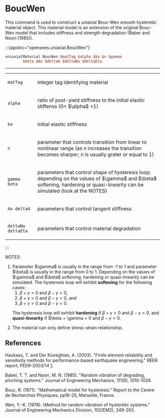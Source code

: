 # BoucWen

<p>This command is used to construct a uniaxial Bouc-Wen smooth
hysteretic material object. This material model is an extension of the
original Bouc-Wen model that includes stiffness and strength degradation
(Baber and Noori (1985)).</p>

:::{apidoc="opensees.uniaxial.BoucWen"}
```tcl
uniaxialMaterial BoucWen $matTag $alpha $ko $n $gamma
        $beta $Ao $deltaA $deltaNu $deltaEta
```
<hr />
<table>
<tbody>
<tr class="odd">
<td><code class="parameter-table-variable">matTag</code></td>
<td><p>integer tag identifying material</p></td>
</tr>
<tr class="even">
<td><code class="parameter-table-variable">alpha</code></td>
<td><p>ratio of post-yield stiffness to the initial elastic stiffenss
(0&lt; $\alpha$ &lt;1)</p></td>
</tr>
<tr class="odd">
<td><code class="parameter-table-variable">ko</code></td>
<td><p>initial elastic stiffness</p></td>
</tr>
<tr class="even">
<td><code class="parameter-table-variable">n</code></td>
<td><p>parameter that controls transition from linear to nonlinear range
(as n increases the transition becomes sharper; n is usually grater or
equal to 1)</p></td>
</tr>
<tr class="odd">
<td><p><code class="parameter-table-variable">gamma beta</code></p></td>
<td><p>parameters that control shape of hysteresis loop; depending on
the values of $\gamma$ and
$\beta$ softening, hardening or quasi-linearity
can be simulated (look at the NOTES)</p></td>
</tr>
<tr class="even">
<td><p><code class="parameter-table-variable">Ao deltaA</code></p></td>
<td><p>parameters that control tangent stiffness</p></td>
</tr>
<tr class="odd">
<td><p><code class="parameter-table-variable">deltaNu deltaEta</code></p></td>
<td><p>parameters that control material degradation</p></td>
</tr>
</tbody>
</table>
:::


<p>NOTES:</p>
<ol>
<li>Parameter $\gamma$ is usually in the range
  from -1 to 1 and parameter $\beta$ is usually in
  the range from 0 to 1. Depending on the values of $\gamma$ and $\beta$
  softening, hardening or quasi-linearity can be simulated. The hysteresis
  loop will exhibit <strong>softening</strong> for the following cases:

  1. $\beta + \gamma \gt 0$ and $\beta - \gamma \gt 0$, 
  2. $\beta + \gamma \gt 0$ and $\beta - \gamma \lt 0$, and 
  3. $\beta + \gamma \gt 0$ and $\beta - \gamma = 0$. 
  
  The hysteresis loop will exhibit <strong>hardening</strong> if
  $\beta + \gamma \lt 0$ and $\beta - \gamma \gt 0$, and <strong>quasi-linearity</strong> if
  $\beta + \gamma = 0 and $\beta - \gamma \gt 0$.

</li>
<li>The material can only define stress-strain relationship.</li>
</ol>

## References
<p>Haukaas, T. and Der Kiureghian, A. (2003). "Finite element
reliability and sensitivity methods for performance-based earthquake
engineering." REER report, PEER-2003/14 <a
href="http://peer.berkeley.edu/publications/peer_reports/reports_2003/0314.pdf">1</a>.</p>
<p>Baber, T. T. and Noori, M. N. (1985). "Random vibration of degrading,
pinching systems." Journal of Engineering Mechanics, 111(8),
1010-1026.</p>
<p>Bouc, R. (1971). "Mathematical model for hysteresis." Report to the
Centre de Recherches Physiques, pp16-25, Marseille, France.</p>
<p>Wen, Y.-K. (1976). \Method for random vibration of hysteretic
systems." Journal of Engineering Mechanics Division, 102(EM2),
249-263.</p>
